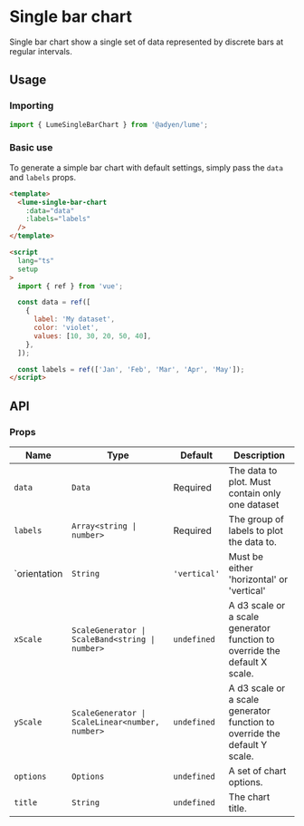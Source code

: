 # Single bar chart

Single bar chart show a single set of data represented by discrete bars at regular intervals.

## Usage

### Importing

```ts
import { LumeSingleBarChart } from '@adyen/lume';
```

### Basic use

To generate a simple bar chart with default settings, simply pass the `data` and `labels` props.

```html
<template>
  <lume-single-bar-chart
    :data="data"
    :labels="labels"
  />
</template>

<script
  lang="ts"
  setup
>
  import { ref } from 'vue';

  const data = ref([
    {
      label: 'My dataset',
      color: 'violet',
      values: [10, 30, 20, 50, 40],
    },
  ]);

  const labels = ref(['Jan', 'Feb', 'Mar', 'Apr', 'May']);
</script>
```

## API

### Props

| Name         | Type                                            | Default      | Description                                                               |
| ------------ | ----------------------------------------------- | ------------ | ------------------------------------------------------------------------- |
| `data`       | `Data`                                          | Required     | The data to plot. Must contain only one dataset                           |
| `labels`     | `Array<string \| number>`                       | Required     | The group of labels to plot the data to.                                  |
| `orientation | `String`                                        | `'vertical'` | Must be either 'horizontal' or 'vertical'                                 |
| `xScale`     | `ScaleGenerator \| ScaleBand<string \| number>` | `undefined`  | A d3 scale or a scale generator function to override the default X scale. |
| `yScale`     | `ScaleGenerator \| ScaleLinear<number, number>` | `undefined`  | A d3 scale or a scale generator function to override the default Y scale. |
| `options`    | `Options`                                       | `undefined`  | A set of chart options.                                                   |
| `title`      | `String`                                        | `undefined`  | The chart title.                                                          |
